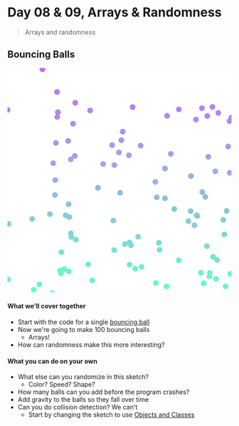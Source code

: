 # Day 08 & 09, Arrays & Randomness

> Arrays and randomness

## Bouncing Balls

![Balls!](img/balls.png)

#### What we'll cover together

* Start with the code for a single [bouncing ball](ball_01)
* Now we're going to make 100 bouncing balls
	* Arrays!
* How can randomness make this more interesting?

#### What you can do on your own

* What else can you randomize in this sketch?
	* Color? Speed? Shape?
* How many balls can you add before the program crashes?
* Add gravity to the balls so they fall over time
* Can you do collision detection? We can't
	* Start by changing the sketch to use [Objects and Classes](https://processing.org/tutorials/objects/)

